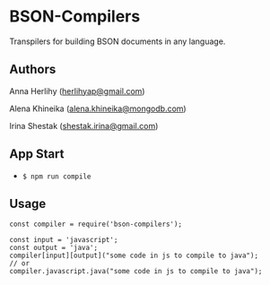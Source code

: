 # BSON-Compilers
Transpilers for building BSON documents in any language.
## Authors
Anna Herlihy (herlihyap@gmail.com)

Alena Khineika (alena.khineika@mongodb.com)

Irina Shestak (shestak.irina@gmail.com)

## App Start

* `$ npm run compile`

## Usage
```
const compiler = require('bson-compilers');

const input = 'javascript';
const output = 'java';
compiler[input][output]("some code in js to compile to java");
// or
compiler.javascript.java("some code in js to compile to java");
```